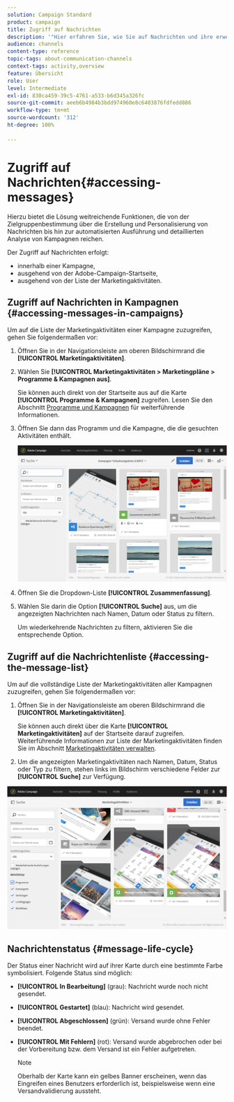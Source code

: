```yaml
---
solution: Campaign Standard
product: campaign
title: Zugriff auf Nachrichten
description: '"Hier erfahren Sie, wie Sie auf Nachrichten und ihre erweiterten Funktionen zugreifen können: Erstellung, Zielgruppenbestimmung, Personalisierung, Durchführung und Reporting."'
audience: channels
content-type: reference
topic-tags: about-communication-channels
context-tags: activity,overview
feature: Übersicht
role: User
level: Intermediate
exl-id: 830ca459-39c5-4761-a533-b6d345a326fc
source-git-commit: aeeb6b4984b3bdd974960e8c6403876fdfedd886
workflow-type: tm+mt
source-wordcount: '312'
ht-degree: 100%

---
```


# Zugriff auf Nachrichten{#accessing-messages}

Hierzu bietet die Lösung weitreichende Funktionen, die von der Zielgruppenbestimmung über die Erstellung und Personalisierung von Nachrichten bis hin zur automatisierten Ausführung und detaillierten Analyse von Kampagnen reichen.

Der Zugriff auf Nachrichten erfolgt:

* innerhalb einer Kampagne,
* ausgehend von der Adobe-Campaign-Startseite,
* ausgehend von der Liste der Marketingaktivitäten.

## Zugriff auf Nachrichten in Kampagnen      {#accessing-messages-in-campaigns}

Um auf die Liste der Marketingaktivitäten einer Kampagne zuzugreifen, gehen Sie folgendermaßen vor:

1. Öffnen Sie in der Navigationsleiste am oberen Bildschirmrand die **[!UICONTROL Marketingaktivitäten]**.
1. Wählen Sie **[!UICONTROL Marketingaktivitäten > Marketingpläne > Programme &amp; Kampagnen aus]**.

   Sie können auch direkt von der Startseite aus auf die Karte **[!UICONTROL Programme &amp; Kampagnen]** zugreifen. Lesen Sie den Abschnitt [Programme und Kampagnen](../../start/using/programs-and-campaigns.md) für weiterführende Informationen.

1. Öffnen Sie dann das Programm und die Kampagne, die die gesuchten Aktivitäten enthält.

   ![](assets/delivery_list_1.png)

1. Öffnen Sie die Dropdown-Liste **[!UICONTROL Zusammenfassung]**.
1. Wählen Sie darin die Option **[!UICONTROL Suche]** aus, um die angezeigten Nachrichten nach Namen, Datum oder Status zu filtern.

   Um wiederkehrende Nachrichten zu filtern, aktivieren Sie die entsprechende Option.

## Zugriff auf die Nachrichtenliste      {#accessing-the-message-list}

Um auf die vollständige Liste der Marketingaktivitäten aller Kampagnen zuzugreifen, gehen Sie folgendermaßen vor:

1. Öffnen Sie in der Navigationsleiste am oberen Bildschirmrand die **[!UICONTROL Marketingaktivitäten]**.

   Sie können auch direkt über die Karte **[!UICONTROL Marketingaktivitäten]** auf der Startseite darauf zugreifen. Weiterführende Informationen zur Liste der Marketingaktivitäten finden Sie im Abschnitt [Marketingaktivitäten verwalten](../../start/using/marketing-activities.md#creating-a-marketing-activity).

1. Um die angezeigten Marketingaktivitäten nach Namen, Datum, Status oder Typ zu filtern, stehen links im Bildschirm verschiedene Felder zur **[!UICONTROL Suche]** zur Verfügung.

![](assets/delivery_list_2.png)

## Nachrichtenstatus {#message-life-cycle}

Der Status einer Nachricht wird auf ihrer Karte durch eine bestimmte Farbe symbolisiert. Folgende Status sind möglich:

* **[!UICONTROL In Bearbeitung]** (grau): Nachricht wurde noch nicht gesendet.
* **[!UICONTROL Gestartet]** (blau): Nachricht wird gesendet.
* **[!UICONTROL Abgeschlossen]** (grün): Versand wurde ohne Fehler beendet.
* **[!UICONTROL Mit Fehlern]** (rot): Versand wurde abgebrochen oder bei der Vorbereitung bzw. dem Versand ist ein Fehler aufgetreten.

   >[!NOTE]
   >
   >Oberhalb der Karte kann ein gelbes Banner erscheinen, wenn das Eingreifen eines Benutzers erforderlich ist, beispielsweise wenn eine Versandvalidierung aussteht.
